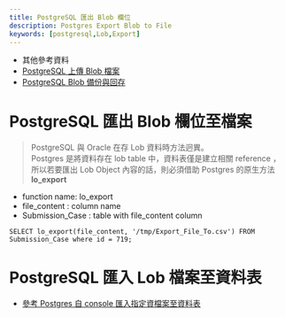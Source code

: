 ```yaml
---
title: PostgreSQL 匯出 Blob 欄位
description: Postgres Export Blob to File
keywords: [postgresql,Lob,Export]
---
```


* 其他參考資料
* [PostgreSQL 上傳 Blob 檔案](./Postgres_Import_Blob_from_File)
* [PostgreSQL Blob 備份與回存](./Backup_Restore_BLOB_in_Postgres)

# PostgreSQL 匯出 Blob 欄位至檔案

> PostgreSQL 與  Oracle 在存 Lob 資料時方法迥異。 <br/>
> Postgres 是將資料存在 lob table 中，資料表僅是建立相關 reference ， <br/>
> 所以若要匯出 Lob Object 內容的話，則必須借助 Postgres 的原生方法 __lo_export__

* function name: lo_export
* file_content : column name
* Submission_Case : table with file_content column

```
SELECT lo_export(file_content, '/tmp/Export_File_To.csv') FROM Submission_Case where id = 719;
```
# PostgreSQL 匯入 Lob 檔案至資料表
* [參考 Postgres 自 console 匯入指定資檔案至資料表](./Postgres_Import_Blob_from_File)